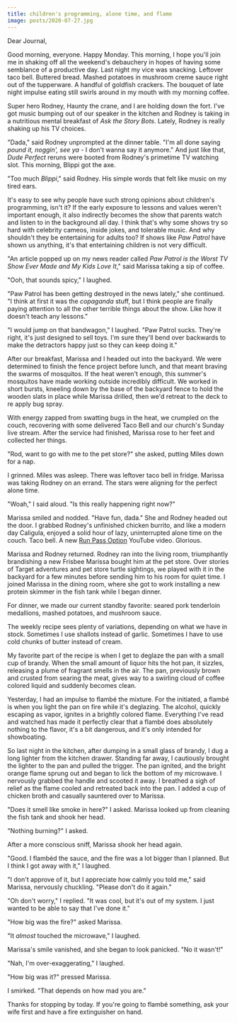 ```yaml
---
title: children's programming, alone time, and flame
image: posts/2020-07-27.jpg
---
```


Dear Journal,

Good morning, everyone.  Happy Monday.  This morning, I hope you'll
join me in shaking off all the weekend's debauchery in hopes of having
some semblance of a productive day.  Last night my vice was snacking.
Leftover taco bell.  Buttered bread.  Mashed potatoes in mushroom
creme sauce right out of the tupperware.  A handful of goldfish
crackers.  The bouquet of late night impulse eating still swirls
around in my mouth with my morning coffee.

Super hero Rodney, Haunty the crane, and I are holding down the fort.
I've got music bumping out of our speaker in the kitchen and Rodney is
taking in a nutritious mental breakfast of _Ask the Story Bots_.
Lately, Rodney is really shaking up his TV choices.

"Dada," said Rodney unprompted at the dinner table.  "I'm all done
saying _pound it, noggin', see ya_ - I don't wanna say it anymore."
And just like that, _Dude Perfect_ reruns were booted from Rodney's
primetime TV watching slot.  This morning, Blippi got the axe.

"Too much _Blippi_," said Rodney.  His simple words that felt like
music on my tired ears.

It's easy to see why people have such strong opinions about children's
programming, isn't it?  If the early exposure to lessons and values
weren't important enough, it also indirectly becomes the show that
parents watch and listen to in the background all day.  I think that's
why some shows try so hard with celebrity cameos, inside jokes, and
tolerable music.  And why shouldn't they be entertaining for adults
too?  If shows like _Paw Patrol_ have shown us anything, it's that
entertaining children is not very difficult.

"An article popped up on my news reader called _Paw Patrol is the
Worst TV Show Ever Made and My Kids Love It_," said Marissa taking a
sip of coffee.

"Ooh, that sounds spicy," I laughed.

"Paw Patrol has been getting destroyed in the news lately," she
continued.  "I think at first it was the _copaganda_ stuff, but I
think people are finally paying attention to all the other terrible
things about the show.  Like how it doesn't teach any lessons."

"I would jump on that bandwagon," I laughed.  "Paw Patrol sucks.
They're right, it's just designed to sell toys.  I'm sure they'll bend
over backwards to make the detractors happy just so they can keep
doing it."

After our breakfast, Marissa and I headed out into the backyard.  We
were determined to finish the fence project before lunch, and that
meant braving the swarms of mosquitos.  If the heat weren't enough,
this summer's mosquitos have made working outside incredibly
difficult.  We worked in short bursts, kneeling down by the base of
the backyard fence to hold the wooden slats in place while Marissa
drilled, then we'd retreat to the deck to re apply bug spray.

With energy zapped from swatting bugs in the heat, we crumpled on the
couch, recovering with some delivered Taco Bell and our church's
Sunday live stream.  After the service had finished, Marissa rose to
her feet and collected her things.

"Rod, want to go with me to the pet store?" she asked, putting Miles
down for a nap.

I grinned.  Miles was asleep.  There was leftover taco bell in
fridge.  Marissa was taking Rodney on an errand.  The stars were
aligning for the perfect alone time.

"Woah," I said aloud.  "Is this really happening right now?"

Marissa smiled and nodded.  "Have fun, dada."  She and Rodney headed
out the door.  I grabbed Rodney's unfinished chicken burrito, and like
a modern day Caligula, enjoyed a solid hour of lazy, uninterrupted
alone time on the couch.  Taco bell.  A new [Run Pass Option] YouTube
video.  Glorious.

Marissa and Rodney returned.  Rodney ran into the living room,
triumphantly brandishing a new Frisbee Marissa bought him at the pet
store.  Over stories of Target adventures and pet store turtle
sightings, we played with it in the backyard for a few minutes before
sending him to his room for quiet time.  I joined Marissa in the
dining room, where she got to work installing a new protein skimmer in
the fish tank while I began dinner.

For dinner, we made our current standby favorite: seared pork
tenderloin medallions, mashed potatoes, and mushroom sauce.

The weekly recipe sees plenty of variations, depending on what we have
in stock.  Sometimes I use shallots instead of garlic.  Sometimes I
have to use cold chunks of butter instead of cream.

My favorite part of the recipe is when I get to deglaze the pan with a
small cup of brandy.  When the small amount of liquor hits the hot
pan, it sizzles, releasing a plume of fragrant smells in the air.  The
pan, previously brown and crusted from searing the meat, gives way to
a swirling cloud of coffee colored liquid and suddenly becomes clean.

Yesterday, I had an impulse to flambé the mixture.  For the initiated,
a flambé is when you light the pan on fire while it's deglazing.  The
alcohol, quickly escaping as vapor, ignites in a brightly colored
flame.  Everything I've read and watched has made it perfectly clear
that a flambé does absolutely nothing to the flavor, it's a bit
dangerous, and it's only intended for showboating.

So last night in the kitchen, after dumping in a small glass of
brandy, I dug a long lighter from the kitchen drawer.  Standing far
away, I cautiously brought the lighter to the pan and pulled the
trigger.  The pan ignited, and the bright orange flame sprung out and
began to lick the bottom of my microwave.  I nervously grabbed the
handle and scooted it away.  I breathed a sigh of relief as the flame
cooled and retreated back into the pan.  I added a cup of chicken
broth and casually sauntered over to Marissa.

"Does it smell like smoke in here?" I asked.  Marissa looked up from
cleaning the fish tank and shook her head.

"Nothing burning?" I asked.

After a more conscious sniff, Marissa shook her head again.

"Good.  I flambéd the sauce, and the fire was a lot bigger than I
planned.  But I think I got away with it," I laughed.

"I don't approve of it, but I appreciate how calmly you told me," said
Marissa, nervously chuckling.  "Please don't do it again."

"Oh don't worry," I replied.  "It was cool, but it's out of my system.
I just wanted to be able to say that I've done it."

"How big was the fire?" asked Marissa.

"It _almost_ touched the microwave," I laughed.

Marissa's smile vanished, and she began to look panicked.  "No it
wasn't!"

"Nah, I'm over-exaggerating," I laughed.

"How big was it?" pressed Marissa.

I smirked.  "That depends on how mad you are."

Thanks for stopping by today.  If you're going to flambé something,
ask your wife first and have a fire extinguisher on hand.

[Run Pass Option]: https://www.youtube.com/watch?v=0JUuuWhjk6A
